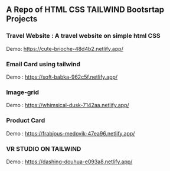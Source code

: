 ## A Repo of HTML CSS TAILWIND Bootsrtap Projects

### Travel Website : A travel website on simple html CSS

Demo: https://cute-brioche-48d4b2.netlify.app/

### Email Card using tailwind

Demo : https://soft-babka-962c5f.netlify.app/   


### Image-grid 
Demo : https://whimsical-dusk-7142aa.netlify.app/    

### Product Card   
Demo : https://frabjous-medovik-47ea96.netlify.app/  


### VR STUDIO ON TAILWIND  
Demo : https://dashing-douhua-e093a8.netlify.app/   
